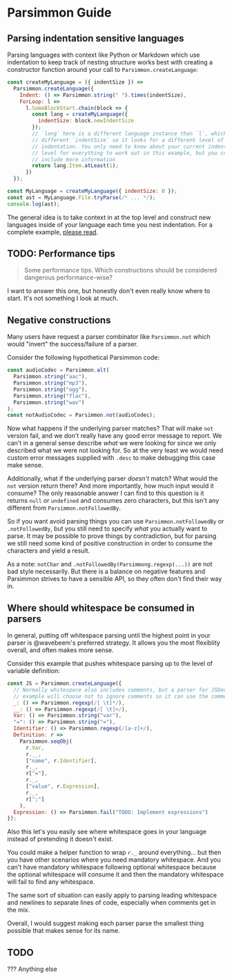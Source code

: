 # Parsimmon Guide

## Parsing indentation sensitive languages

Parsing languages with context like Python or Markdown which use indentation to keep track of nesting structure works best with creating a constructor function around your call to `Parsimmon.createLanguage`:

```js
const createMyLanguage = ({ indentSize }) =>
  Parsimmon.createLanguage({
    Indent: () => Parsimmon.string(" ").times(indentSize),
    ForLoop: l =>
      l.SomeBlockStart.chain(block => {
        const lang = createMyLanguage({
          indentSize: block.newIndentSize
        });
        // `lang` here is a different language instance than `l`, which has a
        // different `indentSize` so it looks for a different level of
        // indentation. You only need to know about your current indentation
        // level for everything to work out in this example, but you could
        // include more information
        return lang.Item.atLeast(1);
      })
  });

const MyLanguage = createMyLanguage({ indentSize: 0 });
const ast = MyLanguage.File.tryParse(/* ... */);
console.log(ast);
```

The general idea is to take context in at the top level and construct new languages inside of your language each time you nest indentation. For a complete example, [please read](examples/python-ish.js).

## TODO: Performance tips

> Some performance tips. Which constructions should be considered dangerous performance-wise?

I want to answer this one, but honestly don't even really know where to start. It's not something I look at much.

## Negative constructions

Many users have request a parser combinator like `Parsimmon.not` which would "invert" the success/failure of a parser.

Consider the following hypothetical Parsimmon code:

```js
const audioCodec = Parsimmon.alt(
  Parsimmon.string("aac"),
  Parsimmon.string("mp3"),
  Parsimmon.string("ogg"),
  Parsimmon.string("flac"),
  Parsimmon.string("wav")
);
const notAudioCodec = Parsimmon.not(audioCodec);
```

Now what happens if the underlying parser matches? That will make `not` version fail, and we don't really have any good error message to report. We can't in a general sense describe _what_ we were looking for since we only described what we were not looking for. So at the very least we would need custom error messages supplied with `.desc` to make debugging this case make sense.

Additionally, what if the underlying parser _doesn't_ match? What would the `not` version return there? And more importantly, how much input would it consume? The only reasonable answer I can find to this question is it returns `null` or `undefined` and consumes zero characters, but this isn't any different from `Parsimmon.notFollowedBy`.

So if you want avoid parsing things you can use `Parsimmon.notFollowedBy` or `.notFollowedBy`, but you still need to specify _what_ you actually want to parse. It may be possible to prove things by contradiction, but for parsing we still need some kind of positive construction in order to consume the characters and yield a result.

As a note: `notChar` and `.notFollowedBy(Parsimmong.regexp(...))` are not bad style necessarily. But there is a balance on negative features and Parsimmon strives to have a sensible API, so they often don't find their way in.

## Where should whitespace be consumed in parsers

In general, putting off whitespace parsing until the highest point in your parser is @wavebeem's preferred strategy. It allows you the most flexiblity overall, and often makes more sense.

Consider this example that pushes whitespace parsing up to the level of variable definition:

```js
const JS = Parsimmon.createLanguage({
  // Normally whitespace also includes comments, but a parser for JSDoc for
  // example will choose not to ignore comments so it can use the comments.
  _: () => Parsimmon.regexp(/[ \t]*/),
  __: () => Parsimmon.regexp(/[ \t]+/),
  Var: () => Parsimmon.string("var"),
  "=": () => Parsimmon.string("="),
  Identifier: () => Parsimmon.regexp(/[a-z]+/),
  Definition: r =>
    Parsimmon.seqObj(
      r.Var,
      r.__,
      ["name", r.Identifier],
      r._,
      r["="],
      r._,
      ["value", r.Expression],
      r._,
      r[";"]
    ),
  Expression: () => Parsimmon.fail("TODO: Implement expressions")
});
```

Also this let's you easily see where whitespace goes in your language instead of pretending it doesn't exist.

You could make a helper function to wrap `r._` around everything... but then you have other scenarios where you need mandatory whitespace. And you can't have mandatory whitespace following optional whitespace because the optional whitespace will consume it and then the mandatory whitespace will fail to find any whitespace.

The same sort of situation can easily apply to parsing leading whitespace and newlines to separate lines of code, especially when comments get in the mix.

Overall, I would suggest making each parser parse the smallest thing possible that makes sense for its name.

## TODO

??? Anything else
